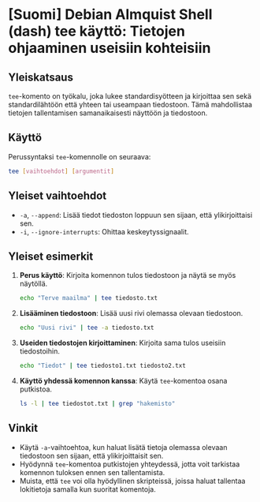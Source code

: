# [Suomi] Debian Almquist Shell (dash) tee käyttö: Tietojen ohjaaminen useisiin kohteisiin

## Yleiskatsaus
`tee`-komento on työkalu, joka lukee standardisyötteen ja kirjoittaa sen sekä standardilähtöön että yhteen tai useampaan tiedostoon. Tämä mahdollistaa tietojen tallentamisen samanaikaisesti näyttöön ja tiedostoon.

## Käyttö
Perussyntaksi `tee`-komennolle on seuraava:

```bash
tee [vaihtoehdot] [argumentit]
```

## Yleiset vaihtoehdot
- `-a`, `--append`: Lisää tiedot tiedoston loppuun sen sijaan, että ylikirjoittaisi sen.
- `-i`, `--ignore-interrupts`: Ohittaa keskeytyssignaalit.

## Yleiset esimerkit
1. **Perus käyttö**: Kirjoita komennon tulos tiedostoon ja näytä se myös näytöllä.
   ```bash
   echo "Terve maailma" | tee tiedosto.txt
   ```

2. **Lisääminen tiedostoon**: Lisää uusi rivi olemassa olevaan tiedostoon.
   ```bash
   echo "Uusi rivi" | tee -a tiedosto.txt
   ```

3. **Useiden tiedostojen kirjoittaminen**: Kirjoita sama tulos useisiin tiedostoihin.
   ```bash
   echo "Tiedot" | tee tiedosto1.txt tiedosto2.txt
   ```

4. **Käyttö yhdessä komennon kanssa**: Käytä `tee`-komentoa osana putkistoa.
   ```bash
   ls -l | tee tiedostot.txt | grep "hakemisto"
   ```

## Vinkit
- Käytä `-a`-vaihtoehtoa, kun haluat lisätä tietoja olemassa olevaan tiedostoon sen sijaan, että ylikirjoittaisit sen.
- Hyödynnä `tee`-komentoa putkistojen yhteydessä, jotta voit tarkistaa komennon tuloksen ennen sen tallentamista.
- Muista, että `tee` voi olla hyödyllinen skripteissä, joissa haluat tallentaa lokitietoja samalla kun suoritat komentoja.